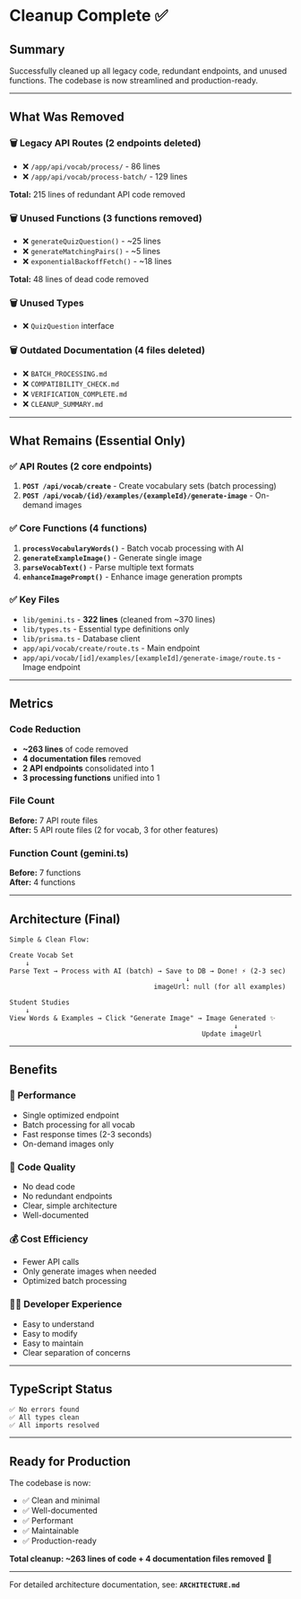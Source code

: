 # Cleanup Complete ✅

## Summary
Successfully cleaned up all legacy code, redundant endpoints, and unused functions. The codebase is now streamlined and production-ready.

---

## What Was Removed

### 🗑️ Legacy API Routes (2 endpoints deleted)
- ❌ `/app/api/vocab/process/` - 86 lines
- ❌ `/app/api/vocab/process-batch/` - 129 lines

**Total:** 215 lines of redundant API code removed

### 🗑️ Unused Functions (3 functions removed)
- ❌ `generateQuizQuestion()` - ~25 lines
- ❌ `generateMatchingPairs()` - ~5 lines  
- ❌ `exponentialBackoffFetch()` - ~18 lines

**Total:** 48 lines of dead code removed

### 🗑️ Unused Types
- ❌ `QuizQuestion` interface

### 🗑️ Outdated Documentation (4 files deleted)
- ❌ `BATCH_PROCESSING.md`
- ❌ `COMPATIBILITY_CHECK.md`
- ❌ `VERIFICATION_COMPLETE.md`
- ❌ `CLEANUP_SUMMARY.md`

---

## What Remains (Essential Only)

### ✅ API Routes (2 core endpoints)
1. **`POST /api/vocab/create`** - Create vocabulary sets (batch processing)
2. **`POST /api/vocab/{id}/examples/{exampleId}/generate-image`** - On-demand images

### ✅ Core Functions (4 functions)
1. **`processVocabularyWords()`** - Batch vocab processing with AI
2. **`generateExampleImage()`** - Generate single image
3. **`parseVocabText()`** - Parse multiple text formats
4. **`enhanceImagePrompt()`** - Enhance image generation prompts

### ✅ Key Files
- `lib/gemini.ts` - **322 lines** (cleaned from ~370 lines)
- `lib/types.ts` - Essential type definitions only
- `lib/prisma.ts` - Database client
- `app/api/vocab/create/route.ts` - Main endpoint
- `app/api/vocab/[id]/examples/[exampleId]/generate-image/route.ts` - Image endpoint

---

## Metrics

### Code Reduction
- **~263 lines** of code removed
- **4 documentation files** removed
- **2 API endpoints** consolidated into 1
- **3 processing functions** unified into 1

### File Count
**Before:** 7 API route files  
**After:** 5 API route files (2 for vocab, 3 for other features)

### Function Count (gemini.ts)
**Before:** 7 functions  
**After:** 4 functions

---

## Architecture (Final)

```
Simple & Clean Flow:
    
Create Vocab Set
    ↓
Parse Text → Process with AI (batch) → Save to DB → Done! ⚡ (2-3 sec)
                                            ↓
                                    imageUrl: null (for all examples)

Student Studies
    ↓
View Words & Examples → Click "Generate Image" → Image Generated ✨
                                                        ↓
                                                Update imageUrl
```

---

## Benefits

### 🚀 Performance
- Single optimized endpoint
- Batch processing for all vocab
- Fast response times (2-3 seconds)
- On-demand images only

### 🧹 Code Quality
- No dead code
- No redundant endpoints
- Clear, simple architecture
- Well-documented

### 💰 Cost Efficiency
- Fewer API calls
- Only generate images when needed
- Optimized batch processing

### 👨‍💻 Developer Experience
- Easy to understand
- Easy to modify
- Easy to maintain
- Clear separation of concerns

---

## TypeScript Status
```
✅ No errors found
✅ All types clean
✅ All imports resolved
```

---

## Ready for Production

The codebase is now:
- ✅ Clean and minimal
- ✅ Well-documented
- ✅ Performant
- ✅ Maintainable
- ✅ Production-ready

**Total cleanup: ~263 lines of code + 4 documentation files removed** 🎉

---

For detailed architecture documentation, see: **`ARCHITECTURE.md`**
